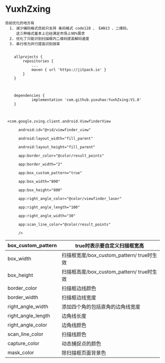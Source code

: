 # YuxhZxing

``` 
目前优化的地方有
  1. 减少编码格式目前只支持 条码格式 code128 、 EAN13 、二维码，
     这三种格式基本上已经满足市场上90%需求
  2. 优化了只能识别扫描框内二维码提高解码速度
  3. 串行改为并行提高识别效率
   
   
   	allprojects {
		repositories {
			...
			maven { url 'https://jitpack.io' }
		}
	}
	
	
	
	dependencies {
	        implementation 'com.github.yuxuhao:YuxhZxing:V1.0'
	}
	
	
```



```
 <com.google.zxing.client.android.ViewfinderView

      android:id="@+id/viewfinder_view"

      android:layout_width="fill_parent"

      android:layout_height="fill_parent"

      app:border_color="@color/result_points"

      app:border_width="2"

      app:box_custom_pattern="true"

      app:box_width="800"

      app:box_height="800"

      app:right_angle_color="@color/viewfinder_laser"

      app:right_angle_length="100"

      app:right_angle_width="30"

      app:scan_line_color="@color/result_points"

      />

```

 

| box_custom_pattern | true时表示要自定义扫描框宽高              |
| :----------------- | ----------------------------------------- |
| box_width          | 扫描框宽度/box_custom_pattern/ true时生效 |
| box_height         | 扫描框高度/box_custom_pattern/ true时生效 |
| border_color       | 扫描框边线颜色                            |
| border_width       | 扫描框边线宽度                            |
| right_angle_width  | 添加四个角的包括直角的边角线宽度          |
| right_angle_length | 边角线长度                                |
| right_angle_color  | 边角线颜色                                |
| scan_line_color    | 扫描线颜色                                |
| capture_color      | 动态捕捉点的颜色                          |
| mask_color         | 除扫描框页面背景色                        |


